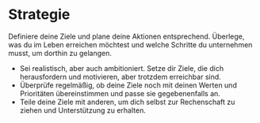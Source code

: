 # Strategie
Definiere deine Ziele und plane deine Aktionen entsprechend. Überlege, was du im Leben erreichen möchtest und welche Schritte du unternehmen musst, um dorthin zu gelangen.

- Sei realistisch, aber auch ambitioniert. Setze dir Ziele, die dich herausfordern und motivieren, aber trotzdem erreichbar sind.
- Überprüfe regelmäßig, ob deine Ziele noch mit deinen Werten und Prioritäten übereinstimmen und passe sie gegebenenfalls an.
- Teile deine Ziele mit anderen, um dich selbst zur Rechenschaft zu ziehen und Unterstützung zu erhalten.